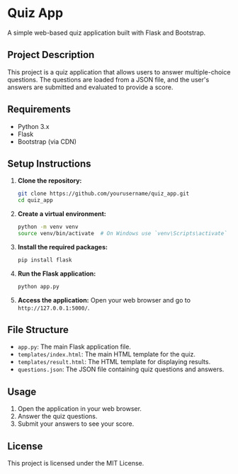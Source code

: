 # Quiz App

A simple web-based quiz application built with Flask and Bootstrap.

## Project Description

This project is a quiz application that allows users to answer multiple-choice questions. The questions are loaded from a JSON file, and the user's answers are submitted and evaluated to provide a score.

## Requirements

- Python 3.x
- Flask
- Bootstrap (via CDN)

## Setup Instructions

1. **Clone the repository:**
    ```sh
    git clone https://github.com/yourusername/quiz_app.git
    cd quiz_app
    ```

2. **Create a virtual environment:**
    ```sh
    python -m venv venv
    source venv/bin/activate  # On Windows use `venv\Scripts\activate`
    ```

3. **Install the required packages:**
    ```sh
    pip install flask
    ```

4. **Run the Flask application:**
    ```sh
    python app.py
    ```

5. **Access the application:**
    Open your web browser and go to `http://127.0.0.1:5000/`.

## File Structure

- `app.py`: The main Flask application file.
- `templates/index.html`: The main HTML template for the quiz.
- `templates/result.html`: The HTML template for displaying results.
- `questions.json`: The JSON file containing quiz questions and answers.

## Usage

1. Open the application in your web browser.
2. Answer the quiz questions.
3. Submit your answers to see your score.

## License

This project is licensed under the MIT License.
